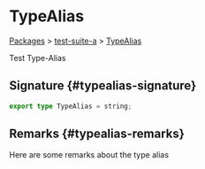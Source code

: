 # TypeAlias

[Packages](/) > [test-suite-a](/test-suite-a/) > [TypeAlias](/test-suite-a/typealias-typealias)

Test Type-Alias

## Signature {#typealias-signature}

```typescript
export type TypeAlias = string;
```

## Remarks {#typealias-remarks}

Here are some remarks about the type alias

